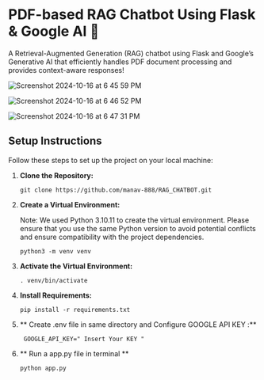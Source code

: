 # PDF-based RAG Chatbot Using Flask & Google AI 💼
A Retrieval-Augmented Generation (RAG) chatbot using Flask and Google’s Generative AI that efficiently handles PDF document processing and provides context-aware responses!


![Screenshot 2024-10-16 at 6 45 59 PM](https://github.com/user-attachments/assets/c8e75027-808b-4cc8-802d-ef3a92d57e56)



![Screenshot 2024-10-16 at 6 46 52 PM](https://github.com/user-attachments/assets/4b5dc8ed-68da-4128-aa1e-31d075b36768)

![Screenshot 2024-10-16 at 6 47 31 PM](https://github.com/user-attachments/assets/c19586de-532a-4309-898f-c76e243acb4f)




## Setup Instructions

Follow these steps to set up the project on your local machine:

1. **Clone the Repository:**
   ```
   git clone https://github.com/manav-888/RAG_CHATBOT.git
   ```

2. **Create a Virtual Environment:**

   Note: We used Python 3.10.11 to create the virtual environment. Please ensure that you use the same Python version to avoid potential conflicts and ensure compatibility with the project dependencies.
   ```
   python3 -m venv venv
   ```

4. **Activate the Virtual Environment:**
   ```
   . venv/bin/activate
   ```

5. **Install Requirements:**
   ```
   pip install -r requirements.txt
   ```


6. ** Create .env  file   in same directory  and Configure GOOGLE API KEY  :**
   ```
    GOOGLE_API_KEY=" Insert Your KEY "
   
   ```



7. **  Run a app.py file in terminal **
   ```
   python app.py
   
   ```
   
